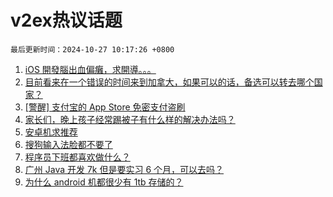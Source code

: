 # v2ex热议话题

`最后更新时间：2024-10-27 10:17:26 +0800`

1. [iOS 開發腦出血偏癱，求開導。。。](https://www.v2ex.com/t/1083851)
1. [目前看来在一个错误的时间来到加拿大，如果可以的话，备选可以转去哪个国家？](https://www.v2ex.com/t/1083809)
1. [[警醒] 支付宝的 App Store 免密支付盗刷](https://www.v2ex.com/t/1083796)
1. [家长们，晚上孩子经常踢被子有什么样的解决办法吗？](https://www.v2ex.com/t/1083815)
1. [安卓机求推荐](https://www.v2ex.com/t/1083847)
1. [搜狗输入法脸都不要了](https://www.v2ex.com/t/1083917)
1. [程序员下班都喜欢做什么？](https://www.v2ex.com/t/1083852)
1. [广州 Java 开发 7k 但是要实习 6 个月，可以去吗？](https://www.v2ex.com/t/1083867)
1. [为什么 android 机都很少有 1tb 存储的？](https://www.v2ex.com/t/1083948)

